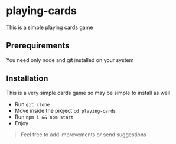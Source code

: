 # playing-cards
This is a simple playing cards game

## Prerequirements
You need only node and git installed on your system

## Installation
This is a very simple cards game so may be simple to install as well 

- Run `git clone `
- Move inside the project `cd playing-cards`
- Run `npm i && npm start`
- Enjoy 

> Feel free to add improvements or send suggestions
